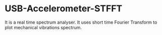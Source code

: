 # USB-Accelerometer-STFFT
It is a real time spectrum analyser. It uses short time Fourier Transform to plot mechanical vibrations spectrum.

